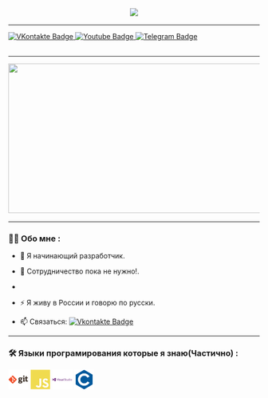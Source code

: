 <div id="header" align="center">
  <img src="https://media.giphy.com/media/q217GUnfKAmJlFcjBX/giphy.gif"/>
</div>

---

<div id="badges">
  <a href="https://vk.com/vk2022god">
    <img src="https://img.shields.io/badge/VKontakte-blue?logo=VK&logoColor=white" alt="VKontakte Badge"/>
  </a>
  <a href="https://www.youtube.com/channel/UCeRD9bfDru19XUHGa65Xmnw">
    <img src="https://img.shields.io/badge/YouTube-red?style=for-the-badge&logo=youtube&logoColor=white" alt="Youtube Badge"/>
  </a>
  <a href="https://t.me/gdeUrto">
    <img src="https://img.shields.io/badge/Telegram-white?logo=Telegram&logoColor=white" alt="Telegram Badge"/>
  </a>
</div>
<img src="https://komarev.com/ghpvc/?username=Urto&style=flat-square&color=blue" alt=""/>

---

<div align="center">
  <img src="https://media.giphy.com/media/AktWnkwYkoLMz0RAHe/giphy.gif" width="600" height="300"/>
</div>

---

### :man_technologist: Обо мне :
- :telescope: Я начинающий разработчик.

- :seedling: Сотрудничество пока не нужно!.
- 
- :zap: Я живу в России и говорю по русски.

- :mailbox: Связаться: [![ Vkontakte Badge ](https://img.shields.io/badge/VKontakte-blue?logo=VK&logoColor=white)](https://vk.com/vk2022god)

---

### :hammer_and_wrench: Языки програмирования которые я знаю(Частично) :
<div>
    <img src="https://github.com/devicons/devicon/blob/master/icons/git/git-original-wordmark.svg" title="Git" **alt="Git" width="40" height="40"/>
  <img src="https://raw.githubusercontent.com/devicons/devicon/1119b9f84c0290e0f0b38982099a2bd027a48bf1/icons/javascript/javascript-plain.svg" title="JavaScript" **alt="JavaScript" width="40" height="40"/>
  <img src="https://raw.githubusercontent.com/devicons/devicon/1119b9f84c0290e0f0b38982099a2bd027a48bf1/icons/visualstudio/visualstudio-plain-wordmark.svg" title="Visual Studio" **alt="Visual Studio" width="40" height="40"/>
   <img src="https://raw.githubusercontent.com/devicons/devicon/1119b9f84c0290e0f0b38982099a2bd027a48bf1/icons/c/c-plain.svg" title="C" **alt="C" width="40" height="40"/>
 

</div>


<!---
Urto/Urto is a ✨ special ✨ repository because its `README.md` (this file) appears on your GitHub profile.
You can click the Preview link to take a look at your changes.
--->
